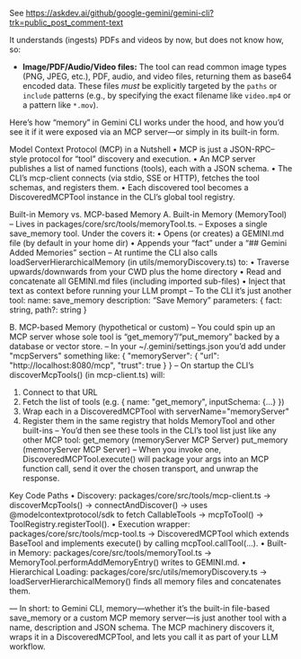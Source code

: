 See https://askdev.ai/github/google-gemini/gemini-cli?trk=public_post_comment-text


It understands (ingests) PDFs and videos by now, but does not know how, so: 

  - **Image/PDF/Audio/Video files:** The tool can read common image types (PNG, JPEG, etc.), PDF, audio, and video files, returning them as base64 encoded data. These files _must_ be explicitly targeted by the `paths` or `include` patterns (e.g., by specifying the exact filename like `video.mp4` or a pattern like `*.mov`).




Here’s how “memory” in Gemini CLI works under the hood, and how you’d see it if it were exposed via an MCP server—or simply in its built-in form.

Model Context Protocol (MCP) in a Nutshell
• MCP is just a JSON-RPC–style protocol for “tool” discovery and execution.
• An MCP server publishes a list of named functions (tools), each with a JSON schema.
• The CLI’s mcp-client connects (via stdio, SSE or HTTP), fetches the tool schemas, and registers them.
• Each discovered tool becomes a DiscoveredMCPTool instance in the CLI’s global tool registry.

Built-in Memory vs. MCP-based Memory
A. Built-in Memory (MemoryTool)
– Lives in packages/core/src/tools/memoryTool.ts.
– Exposes a single save_memory tool. Under the covers it:
• Opens (or creates) a GEMINI.md file (by default in your home dir)
• Appends your “fact” under a “## Gemini Added Memories” section
– At runtime the CLI also calls loadServerHierarchicalMemory (in utils/memoryDiscovery.ts) to:
• Traverse upwards/downwards from your CWD plus the home directory
• Read and concatenate all GEMINI.md files (including imported sub-files)
• Inject that text as context before running your LLM prompt
– To the CLI it’s just another tool:
name: save_memory
description: “Save Memory”
parameters: { fact: string, path?: string }

B. MCP-based Memory (hypothetical or custom)
– You could spin up an MCP server whose sole tool is “get_memory”/“put_memory” backed by a database or vector store.
– In your ~/.gemini/settings.json you’d add under "mcpServers" something like: { "memoryServer": { "url": "http://localhost:8080/mcp", "trust": true } } – On startup the CLI’s discoverMcpTools() (in mcp-client.ts) will:
1. Connect to that URL
2. Fetch the list of tools (e.g. { name: "get_memory", inputSchema: {...} })
3. Wrap each in a DiscoveredMCPTool with serverName="memoryServer"
4. Register them in the same registry that holds MemoryTool and other built-ins
– You’d then see these tools in the CLI’s tool list just like any other MCP tool: get_memory (memoryServer MCP Server) put_memory (memoryServer MCP Server) – When you invoke one, DiscoveredMCPTool.execute() will package your args into an MCP function call, send it over the chosen transport, and unwrap the response.

Key Code Paths
• Discovery:
packages/core/src/tools/mcp-client.ts → discoverMcpTools() → connectAndDiscover() → uses @modelcontextprotocol/sdk to fetch CallableTools → mcpToTool() → ToolRegistry.registerTool().
• Execution wrapper:
packages/core/src/tools/mcp-tool.ts → DiscoveredMCPTool which extends BaseTool and implements execute() by calling mcpTool.callTool(...).
• Built-in Memory:
packages/core/src/tools/memoryTool.ts → MemoryTool.performAddMemoryEntry() writes to GEMINI.md.
• Hierarchical Loading:
packages/core/src/utils/memoryDiscovery.ts → loadServerHierarchicalMemory() finds all memory files and concatenates them.

—
In short: to Gemini CLI, memory—whether it’s the built-in file-based save_memory or a custom MCP memory server—is just another tool with a name, description and JSON schema. The MCP machinery discovers it, wraps it in a DiscoveredMCPTool, and lets you call it as part of your LLM workflow.
